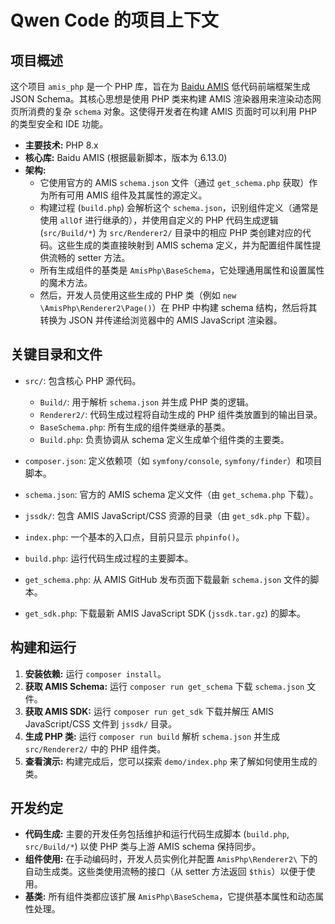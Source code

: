 # Qwen Code 的项目上下文

## 项目概述

这个项目 `amis_php` 是一个 PHP 库，旨在为 [Baidu AMIS](https://github.com/baidu/amis) 低代码前端框架生成 JSON Schema。其核心思想是使用 PHP 类来构建 AMIS 渲染器用来渲染动态网页所消费的复杂 `schema` 对象。这使得开发者在构建 AMIS 页面时可以利用 PHP 的类型安全和 IDE 功能。

*   **主要技术:** PHP 8.x
*   **核心库:** Baidu AMIS (根据最新脚本，版本为 6.13.0)
*   **架构:**
    *   它使用官方的 AMIS `schema.json` 文件（通过 `get_schema.php` 获取）作为所有可用 AMIS 组件及其属性的源定义。
    *   构建过程 (`build.php`) 会解析这个 `schema.json`，识别组件定义（通常是使用 `allOf` 进行继承的），并使用自定义的 PHP 代码生成逻辑 (`src/Build/*`) 为 `src/Renderer2/` 目录中的相应 PHP 类创建对应的代码。这些生成的类直接映射到 AMIS schema 定义，并为配置组件属性提供流畅的 setter 方法。
    *   所有生成组件的基类是 `AmisPhp\BaseSchema`，它处理通用属性和设置属性的魔术方法。
    *   然后，开发人员使用这些生成的 PHP 类（例如 `new \AmisPhp\Renderer2\Page()`）在 PHP 中构建 schema 结构，然后将其转换为 JSON 并传递给浏览器中的 AMIS JavaScript 渲染器。

## 关键目录和文件

*   `src/`: 包含核心 PHP 源代码。
    *   `Build/`: 用于解析 `schema.json` 并生成 PHP 类的逻辑。
    *   `Renderer2/`: 代码生成过程将自动生成的 PHP 组件类放置到的输出目录。
    *   `BaseSchema.php`: 所有生成的组件类继承的基类。
    *   `Build.php`: 负责协调从 schema 定义生成单个组件类的主要类。

*   `composer.json`: 定义依赖项（如 `symfony/console`, `symfony/finder`）和项目脚本。
*   `schema.json`: 官方的 AMIS schema 定义文件（由 `get_schema.php` 下载）。
*   `jssdk/`: 包含 AMIS JavaScript/CSS 资源的目录（由 `get_sdk.php` 下载）。
*   `index.php`: 一个基本的入口点，目前只显示 `phpinfo()`。
*   `build.php`: 运行代码生成过程的主要脚本。
*   `get_schema.php`: 从 AMIS GitHub 发布页面下载最新 `schema.json` 文件的脚本。
*   `get_sdk.php`: 下载最新 AMIS JavaScript SDK (`jssdk.tar.gz`) 的脚本。

## 构建和运行

1.  **安装依赖:** 运行 `composer install`。
2.  **获取 AMIS Schema:** 运行 `composer run get_schema` 下载 `schema.json` 文件。
3.  **获取 AMIS SDK:** 运行 `composer run get_sdk` 下载并解压 AMIS JavaScript/CSS 文件到 `jssdk/` 目录。
4.  **生成 PHP 类:** 运行 `composer run build` 解析 `schema.json` 并生成 `src/Renderer2/` 中的 PHP 组件类。
5.  **查看演示:** 构建完成后，您可以探索 `demo/index.php` 来了解如何使用生成的类。

## 开发约定

*   **代码生成:** 主要的开发任务包括维护和运行代码生成脚本 (`build.php`, `src/Build/*`) 以使 PHP 类与上游 AMIS schema 保持同步。
*   **组件使用:** 在手动编码时，开发人员实例化并配置 `AmisPhp\Renderer2\` 下的自动生成类。这些类使用流畅的接口（从 setter 方法返回 `$this`）以便于使用。
*   **基类:** 所有组件类都应该扩展 `AmisPhp\BaseSchema`，它提供基本属性和动态属性处理。